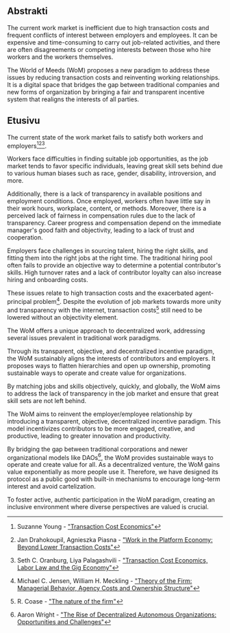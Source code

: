 ## Abstrakti

The current work market is inefficient due to high transaction costs and frequent conflicts of interest between employers and employees. It can be expensive and time-consuming to carry out job-related activities, and there are often disagreements or competing interests between those who hire workers and the workers themselves.

The World of Meeds (WoM) proposes a new paradigm to address these issues by reducing transaction costs and reinventing working relationships. It is a digital space that bridges the gap between traditional companies and new forms of organization by bringing a fair and transparent incentive system that realigns the interests of all parties.

## Etusivu

The current state of the work market fails to satisfy both workers and employers[^1][^2][^3].

Workers face difficulties in finding suitable job opportunities, as the job market tends to favor specific individuals, leaving great skill sets behind due to various human biases such as race, gender, disability, introversion, and more.

Additionally, there is a lack of transparency in available positions and employment conditions. Once employed, workers often have little say in their work hours, workplace, content, or methods. Moreover, there is a perceived lack of fairness in compensation rules due to the lack of transparency. Career progress and compensation depend on the immediate manager's good faith and objectivity, leading to a lack of trust and cooperation.

Employers face challenges in sourcing talent, hiring the right skills, and fitting them into the right jobs at the right time. The traditional hiring pool often fails to provide an objective way to determine a potential contributor's skills. High turnover rates and a lack of contributor loyalty can also increase hiring and onboarding costs.

These issues relate to high transaction costs and the exacerbated agent-principal problem[^4]. Despite the evolution of job markets towards more unity and transparency with the internet, transaction costs[^5] still need to be lowered without an objectivity element.

The WoM offers a unique approach to decentralized work, addressing several issues prevalent in traditional work paradigms.

Through its transparent, objective, and decentralized incentive paradigm, the WoM sustainably aligns the interests of contributors and employers. It proposes ways to flatten hierarchies and open up ownership, promoting sustainable ways to operate and create value for organizations.

By matching jobs and skills objectively, quickly, and globally, the WoM aims to address the lack of transparency in the job market and ensure that great skill sets are not left behind.

The WoM aims to reinvent the employer/employee relationship by introducing a transparent, objective, decentralized incentive paradigm. This model incentivizes contributors to be more engaged, creative, and productive, leading to greater innovation and productivity.

By bridging the gap between traditional corporations and newer organizational models like DAOs[^6], the WoM provides sustainable ways to operate and create value for all. As a decentralized venture, the WoM gains value exponentially as more people use it. Therefore, we have designed its protocol as a public good with built-in mechanisms to encourage long-term interest and avoid cartelization.

To foster active, authentic participation in the WoM paradigm, creating an inclusive environment where diverse perspectives are valued is crucial.


[^1]: Suzanne Young - ["Transaction Cost Economics"](https://www.academia.edu/24703426/Transaction_Cost_Economics)
[^2]: Jan Drahokoupil, Agnieszka Piasna - ["Work in the Platform Economy: Beyond Lower Transaction Costs"](https://www.intereconomics.eu/contents/year/2017/number/6/article/work-in-the-platform-economy-beyond-lower-transaction-costs.html)
[^3]: Seth C. Oranburg, Liya Palagashvili - ["Transaction Cost Economics, Labor Law and the Gig Economy"](https://dsc.duq.edu/cgi/viewcontent.cgi?article=1115&context=law-faculty-scholarship)
[^4]: Michael C. Jensen, William H. Meckling - ["Theory of the Firm: Managerial Behavior, Agency Costs and Ownership Structure"](https://www.sfu.ca/~wainwrig/Econ400/jensen-meckling.pdf)
[^5]: R. Coase - ["The nature of the firm"](http://econdse.org/wp-content/uploads/2014/09/firm-coase.pdf)
[^6]: Aaron Wright - ["The Rise of Decentralized Autonomous Organizations: Opportunities and Challenges"](https://stanford-jblp.pubpub.org/pub/rise-of-daos/release/1)
